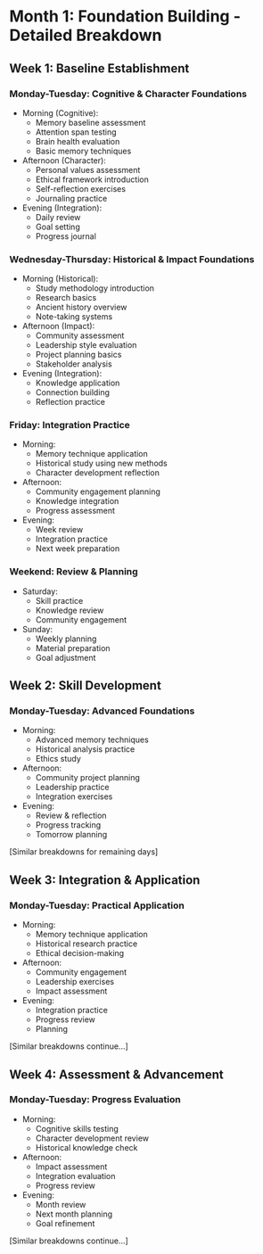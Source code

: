 # Month 1: Foundation Building - Detailed Breakdown

## Week 1: Baseline Establishment
### Monday-Tuesday: Cognitive & Character Foundations
* Morning (Cognitive):
  - Memory baseline assessment
  - Attention span testing
  - Brain health evaluation
  - Basic memory techniques
* Afternoon (Character):
  - Personal values assessment
  - Ethical framework introduction
  - Self-reflection exercises
  - Journaling practice
* Evening (Integration):
  - Daily review
  - Goal setting
  - Progress journal

### Wednesday-Thursday: Historical & Impact Foundations
* Morning (Historical):
  - Study methodology introduction
  - Research basics
  - Ancient history overview
  - Note-taking systems
* Afternoon (Impact):
  - Community assessment
  - Leadership style evaluation
  - Project planning basics
  - Stakeholder analysis
* Evening (Integration):
  - Knowledge application
  - Connection building
  - Reflection practice

### Friday: Integration Practice
* Morning:
  - Memory technique application
  - Historical study using new methods
  - Character development reflection
* Afternoon:
  - Community engagement planning
  - Knowledge integration
  - Progress assessment
* Evening:
  - Week review
  - Integration practice
  - Next week preparation

### Weekend: Review & Planning
* Saturday:
  - Skill practice
  - Knowledge review
  - Community engagement
* Sunday:
  - Weekly planning
  - Material preparation
  - Goal adjustment

## Week 2: Skill Development
### Monday-Tuesday: Advanced Foundations
* Morning:
  - Advanced memory techniques
  - Historical analysis practice
  - Ethics study
* Afternoon:
  - Community project planning
  - Leadership practice
  - Integration exercises
* Evening:
  - Review & reflection
  - Progress tracking
  - Tomorrow planning

[Similar breakdowns for remaining days]

## Week 3: Integration & Application
### Monday-Tuesday: Practical Application
* Morning:
  - Memory technique application
  - Historical research practice
  - Ethical decision-making
* Afternoon:
  - Community engagement
  - Leadership exercises
  - Impact assessment
* Evening:
  - Integration practice
  - Progress review
  - Planning

[Similar breakdowns continue...]

## Week 4: Assessment & Advancement
### Monday-Tuesday: Progress Evaluation
* Morning:
  - Cognitive skills testing
  - Character development review
  - Historical knowledge check
* Afternoon:
  - Impact assessment
  - Integration evaluation
  - Progress review
* Evening:
  - Month review
  - Next month planning
  - Goal refinement

[Similar breakdowns continue...]
